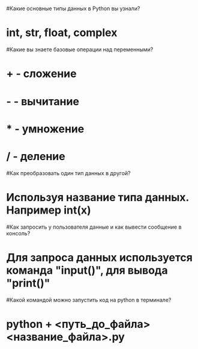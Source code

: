 #
#Какие основные типы данных в Python вы узнали?
# int, str, float, complex
#Какие вы знаете базовые операции над переменными?
# + - сложение
# - - вычитание
# * - умножение
# / - деление
#Как преобразовать один тип данных в другой?
# Используя название типа данных. Например int(x)
#Как запросить у пользователя данные и как вывести сообщение в консоль?
# Для запроса данных используется команда "input()", для вывода "print()"
#Какой командой можно запустить код на python в терминале?
#  python + <путь_до_файла>\<название_файла>.py
